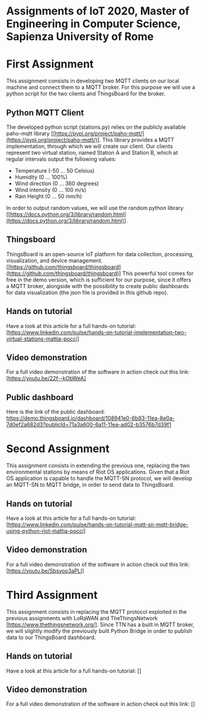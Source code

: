 # Assignments of IoT 2020, Master of Engineering in Computer Science, Sapienza University of Rome

# First Assignment
This assignment consists in developing two MQTT clients on our local machine and connect them to a MQTT broker. For this purpose we will use a python script for the two clients and ThingsBoard for the broker.
## Python MQTT Client
The developed python script (stations.py) relies on the publicly available paho-mqtt library [[https://pypi.org/project/paho-mqtt/](https://pypi.org/project/paho-mqtt/)]. This library provides a MQTT implementation, through which we will create our client.
Our clients represent two virtual station, named Station A and Station B, which at regular intervals output the following values:
- Temperature (-50 ... 50 Celsius)
- Humidity (0 ... 100%)
- Wind direction (0 ... 360 degrees)
- Wind intensity (0 ... 100 m/s)
- Rain Height (0 ... 50 mm/h)

In order to output random values, we will use the random python library [[https://docs.python.org/3/library/random.html](https://docs.python.org/3/library/random.html)].
## Thingsboard
ThingsBoard is an open-source IoT platform for data collection, processing, visualization, and device management. [[https://github.com/thingsboard/thingsboard](https://github.com/thingsboard/thingsboard)]
This powerful tool comes for free in the demo version, which is sufficient for our purpose, since it offers a MQTT broker, alongside with the possibility to create public dashboards for data visualization (the json file is provided in this github repo).
## Hands on tutorial
Have a look at this article for a full hands-on tutorial: [https://www.linkedin.com/pulse/hands-on-tutorial-implementation-two-virtual-stations-mattia-pocci]
## Video demonstration
For a full video demonstration of the software in action check out this link: [https://youtu.be/22f--kObWeA]
## Public dashboard
Here is the link of the public dashboard: https://demo.thingsboard.io/dashboard/108941e0-6b83-11ea-8e0a-7d0ef2a682d3?publicId=71a3a600-6a11-11ea-ad02-b3576b7d39f1

# Second Assignment
This assignment consists in extending the previous one, replacing the two environmental stations by means of Riot OS applications. Given that a Riot OS application is capable to handle the MQTT-SN protocol, we will develop an MQTT-SN to MQTT bridge, in order to send data to ThingsBoard.
## Hands on tutorial
Have a look at this article for a full hands-on tutorial: [https://www.linkedin.com/pulse/hands-on-tutorial-mqtt-sn-mqtt-bridge-using-python-riot-mattia-pocci]
## Video demonstration
For a full video demonstration of the software in action check out this link: [https://youtu.be/Sbsyoo3aPLI]

# Third Assignment
This assignment consists in replacing the MQTT protocol exploited in the previous assignments with LoRaWAN and TheThingsNetwork [https://www.thethingsnetwork.org/].
Since TTN has a built in MQTT broker, we will slightly modify the previously built Python Bridge in order to publish data to our ThingsBoard dashboard.
## Hands on tutorial
Have a look at this article for a full hands-on tutorial: []
## Video demonstration
For a full video demonstration of the software in action check out this link: []